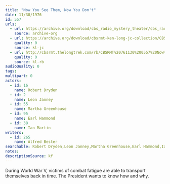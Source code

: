 ```yaml
---
title: "Now You See Them, Now You Don't"
date: 11/30/1976
id: 557
urls: 
  - url: https://archive.org/download/cbs_radio_mystery_theater/cbs_radio_mystery_theater-0551-0600.zip/cbs_radio_mystery_theater-0551-0600%2Fcbsrmt_0557_now_you_see_them_now_you_dont.mp3
    source: archive-org
  - url: https://archive.org/download/cbsrmt-ken-long-jc-collection/CBSRMT - 761130 0557 Now You See Them Now You Don 't vbr fb2_jc.mp3
    quality: 0
    source: kl-jc
  - url: http://cbsrmt.thelongtrek.com/rb/CBSRMT%20761130%200557%20Now%20You%20See%20Them,%20Now%20You%20Don%27t_wuwm.mp3
    quality: 0
    source: kl-rb
audioQuality: 0
tags: 
multipart: 0
actors:  
  - id: 16
    name: Robert Dryden  
  - id: 2
    name: Leon Janney  
  - id: 55
    name: Martha Greenhouse  
  - id: 95
    name: Earl Hammond  
  - id: 38
    name: Ian Martin
writers:  
  - id: 265
    name: Alfred Bester
searchable: Robert Dryden,Leon Janney,Martha Greenhouse,Earl Hammond,Ian Martin Alfred Bester
notes: 
descriptionSource: kf
---
```

During World War V, victims of combat fatigue are able to transport themselves back in time. The President wants to know how and why.